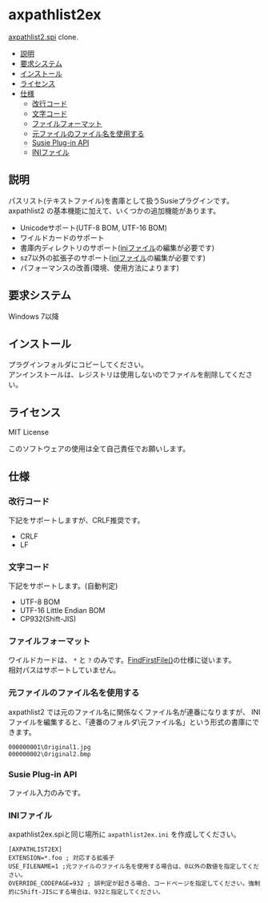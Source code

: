 # axpathlist2ex
[axpathlist2.spi](http://artisticimitation.web.fc2.com/adbtest/) clone.

- [説明](#%E8%AA%AC%E6%98%8E)
- [要求システム](#%E8%A6%81%E6%B1%82%E3%82%B7%E3%82%B9%E3%83%86%E3%83%A0)
- [インストール](#%E3%82%A4%E3%83%B3%E3%82%B9%E3%83%88%E3%83%BC%E3%83%AB)
- [ライセンス](#%E3%83%A9%E3%82%A4%E3%82%BB%E3%83%B3%E3%82%B9)
- [仕様](#%E4%BB%95%E6%A7%98)
    - [改行コード](#%E6%94%B9%E8%A1%8C%E3%82%B3%E3%83%BC%E3%83%89)
    - [文字コード](#%E6%96%87%E5%AD%97%E3%82%B3%E3%83%BC%E3%83%89)
    - [ファイルフォーマット](#%E3%83%95%E3%82%A1%E3%82%A4%E3%83%AB%E3%83%95%E3%82%A9%E3%83%BC%E3%83%9E%E3%83%83%E3%83%88)
    - [元ファイルのファイル名を使用する](#%E5%85%83%E3%83%95%E3%82%A1%E3%82%A4%E3%83%AB%E3%81%AE%E3%83%95%E3%82%A1%E3%82%A4%E3%83%AB%E5%90%8D%E3%82%92%E4%BD%BF%E7%94%A8%E3%81%99%E3%82%8B)
    - [Susie Plug-in API](#susie-plug-in-api)
    - [INIファイル](#ini%E3%83%95%E3%82%A1%E3%82%A4%E3%83%AB)

## 説明
パスリスト(テキストファイル)を書庫として扱うSusieプラグインです。<br>
axpathlist2 の基本機能に加えて、いくつかの追加機能があります。

* Unicodeサポート(UTF-8 BOM, UTF-16 BOM)
* ワイルドカードのサポート
* 書庫内ディレクトリのサポート([iniファイル](#ini%E3%83%95%E3%82%A1%E3%82%A4%E3%83%AB)の編集が必要です)
* sz7以外の拡張子のサポート([iniファイル](#ini%E3%83%95%E3%82%A1%E3%82%A4%E3%83%AB)の編集が必要です)
* パフォーマンスの改善(環境、使用方法によります)

## 要求システム
Windows 7以降

## インストール
プラグインフォルダにコピーしてください。<br>
アンインストールは、レジストリは使用しないのでファイルを削除してください。

## ライセンス
MIT License

このソフトウェアの使用は全て自己責任でお願いします。 

## 仕様
### 改行コード
下記をサポートしますが、CRLF推奨です。
* CRLF
* LF

### 文字コード
下記をサポートします。(自動判定)
* UTF-8 BOM
* UTF-16 Little Endian BOM
* CP932(Shift-JIS)

### ファイルフォーマット
ワイルドカードは、 `*` と `?` のみです。[FindFirstFile()](https://msdn.microsoft.com/ja-jp/library/cc429233.aspx)の仕様に従います。<br>
相対パスはサポートしていません。

### 元ファイルのファイル名を使用する
axpathlist2 では元のファイル名に関係なくファイル名が連番になりますが、
INIファイルを編集すると、「連番のフォルダ\元ファイル名」という形式の書庫にできます。
```
000000001\Original1.jpg
000000002\Original2.bmp
```

### Susie Plug-in API
ファイル入力のみです。

### INIファイル
axpathlist2ex.spiと同じ場所に `axpathlist2ex.ini` を作成してください。
```
[AXPATHLIST2EX]
EXTENSION=*.foo ; 対応する拡張子
USE_FILENAME=1 ;元ファイルのファイル名を使用する場合は、0以外の数値を指定してください。
OVERRIDE_CODEPAGE=932 ; 誤判定が起きる場合、コードページを指定してください。強制的にShift-JISにする場合は、932と指定してください。
```


